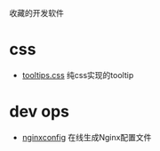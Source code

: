 收藏的开发软件

# css
- [tooltips.css](https://github.com/xurui3762791/tooltips) 纯css实现的tooltip


# dev ops
- [nginxconfig](https://nginxconfig.io/) 在线生成Nginx配置文件
